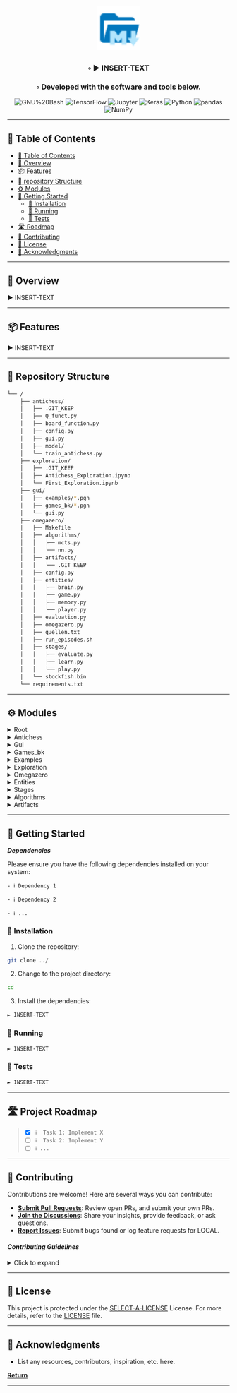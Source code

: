 <div align="center">
<h1 align="center">
<img src="https://raw.githubusercontent.com/PKief/vscode-material-icon-theme/ec559a9f6bfd399b82bb44393651661b08aaf7ba/icons/folder-markdown-open.svg" width="100" />
<br></h1>
<h3>◦ ► INSERT-TEXT</h3>
<h3>◦ Developed with the software and tools below.</h3>

<p align="center">
<img src="https://img.shields.io/badge/GNU%20Bash-4EAA25.svg?style=flat-square&logo=GNU-Bash&logoColor=white" alt="GNU%20Bash" />
<img src="https://img.shields.io/badge/TensorFlow-FF6F00.svg?style=flat-square&logo=TensorFlow&logoColor=white" alt="TensorFlow" />
<img src="https://img.shields.io/badge/Jupyter-F37626.svg?style=flat-square&logo=Jupyter&logoColor=white" alt="Jupyter" />
<img src="https://img.shields.io/badge/Keras-D00000.svg?style=flat-square&logo=Keras&logoColor=white" alt="Keras" />
<img src="https://img.shields.io/badge/Python-3776AB.svg?style=flat-square&logo=Python&logoColor=white" alt="Python" />
<img src="https://img.shields.io/badge/pandas-150458.svg?style=flat-square&logo=pandas&logoColor=white" alt="pandas" />
<img src="https://img.shields.io/badge/NumPy-013243.svg?style=flat-square&logo=NumPy&logoColor=white" alt="NumPy" />
</p>
</div>

---

## 📖 Table of Contents
- [📖 Table of Contents](#-table-of-contents)
- [📍 Overview](#-overview)
- [📦 Features](#-features)
- [📂 repository Structure](#-repository-structure)
- [⚙️ Modules](#modules)
- [🚀 Getting Started](#-getting-started)
    - [🔧 Installation](#-installation)
    - [🤖 Running ](#-running-)
    - [🧪 Tests](#-tests)
- [🛣 Roadmap](#-roadmap)
- [🤝 Contributing](#-contributing)
- [📄 License](#-license)
- [👏 Acknowledgments](#-acknowledgments)

---


## 📍 Overview

► INSERT-TEXT

---

## 📦 Features

► INSERT-TEXT

---


## 📂 Repository Structure

```sh
└── /
    ├── antichess/
    │   ├── .GIT_KEEP
    │   ├── Q_funct.py
    │   ├── board_function.py
    │   ├── config.py
    │   ├── gui.py
    │   ├── model/
    │   └── train_antichess.py
    ├── exploration/
    │   ├── .GIT_KEEP
    │   ├── Antichess_Exploration.ipynb
    │   └── First_Exploration.ipynb
    ├── gui/
    │   ├── examples/*.pgn
    │   ├── games_bk/*.pgn
    │   └── gui.py
    ├── omegazero/
    │   ├── Makefile
    │   ├── algorithms/
    │   │   ├── mcts.py
    │   │   └── nn.py
    │   ├── artifacts/
    │   │   └── .GIT_KEEP
    │   ├── config.py
    │   ├── entities/
    │   │   ├── brain.py
    │   │   ├── game.py
    │   │   ├── memory.py
    │   │   └── player.py
    │   ├── evaluation.py
    │   ├── omegazero.py
    │   ├── quellen.txt
    │   ├── run_episodes.sh
    │   ├── stages/
    │   │   ├── evaluate.py
    │   │   ├── learn.py
    │   │   └── play.py
    │   └── stockfish.bin
    └── requirements.txt

```

---


## ⚙️ Modules

<details closed><summary>Root</summary>

| File                            | Summary       |
| ---                             | ---           |
| [requirements.txt]({file_path}) | ► INSERT-TEXT |

</details>

<details closed><summary>Antichess</summary>

| File                              | Summary       |
| ---                               | ---           |
| [.GIT_KEEP]({file_path})          | ► INSERT-TEXT |
| [gui.py]({file_path})             | ► INSERT-TEXT |
| [board_function.py]({file_path})  | ► INSERT-TEXT |
| [train_antichess.py]({file_path}) | ► INSERT-TEXT |
| [config.py]({file_path})          | ► INSERT-TEXT |
| [Q_funct.py]({file_path})         | ► INSERT-TEXT |

</details>

<details closed><summary>Gui</summary>

| File                  | Summary       |
| ---                   | ---           |
| [gui.py]({file_path}) | ► INSERT-TEXT |

</details>

<details closed><summary>Games_bk</summary>

| File                            | Summary       |
| ---                             | ---           |
| [eval_ep_7_1.pgn]({file_path})  | ► INSERT-TEXT |
| [eval_ep_3_1.pgn]({file_path})  | ► INSERT-TEXT |
| [eval_ep_9_1.pgn]({file_path})  | ► INSERT-TEXT |
| [eval_ep_2_1.pgn]({file_path})  | ► INSERT-TEXT |
| [eval_ep_1_1.pgn]({file_path})  | ► INSERT-TEXT |
| [eval_ep_6_1.pgn]({file_path})  | ► INSERT-TEXT |
| [eval_ep_5_1.pgn]({file_path})  | ► INSERT-TEXT |
| [eval_ep_4_1.pgn]({file_path})  | ► INSERT-TEXT |
| [eval_ep_8_1.pgn]({file_path})  | ► INSERT-TEXT |
| [eval_ep_10_1.pgn]({file_path}) | ► INSERT-TEXT |

</details>

<details closed><summary>Examples</summary>

| File                      | Summary       |
| ---                       | ---           |
| [game_0.pgn]({file_path}) | ► INSERT-TEXT |
| [game_1.pgn]({file_path}) | ► INSERT-TEXT |
| [game_5.pgn]({file_path}) | ► INSERT-TEXT |
| [game_4.pgn]({file_path}) | ► INSERT-TEXT |
| [game_6.pgn]({file_path}) | ► INSERT-TEXT |
| [game_7.pgn]({file_path}) | ► INSERT-TEXT |
| [game_3.pgn]({file_path}) | ► INSERT-TEXT |
| [game_2.pgn]({file_path}) | ► INSERT-TEXT |
| [game_8.pgn]({file_path}) | ► INSERT-TEXT |

</details>

<details closed><summary>Exploration</summary>

| File                                       | Summary       |
| ---                                        | ---           |
| [.GIT_KEEP]({file_path})                   | ► INSERT-TEXT |
| [First_Exploration.ipynb]({file_path})     | ► INSERT-TEXT |
| [Antichess_Exploration.ipynb]({file_path}) | ► INSERT-TEXT |

</details>

<details closed><summary>Omegazero</summary>

| File                           | Summary       |
| ---                            | ---           |
| [omegazero.py]({file_path})    | ► INSERT-TEXT |
| [run_episodes.sh]({file_path}) | ► INSERT-TEXT |
| [evaluation.py]({file_path})   | ► INSERT-TEXT |
| [quellen.txt]({file_path})     | ► INSERT-TEXT |
| [config.py]({file_path})       | ► INSERT-TEXT |
| [Makefile]({file_path})        | ► INSERT-TEXT |

</details>

<details closed><summary>Entities</summary>

| File                     | Summary       |
| ---                      | ---           |
| [player.py]({file_path}) | ► INSERT-TEXT |
| [brain.py]({file_path})  | ► INSERT-TEXT |
| [memory.py]({file_path}) | ► INSERT-TEXT |
| [game.py]({file_path})   | ► INSERT-TEXT |

</details>

<details closed><summary>Stages</summary>

| File                       | Summary       |
| ---                        | ---           |
| [learn.py]({file_path})    | ► INSERT-TEXT |
| [play.py]({file_path})     | ► INSERT-TEXT |
| [evaluate.py]({file_path}) | ► INSERT-TEXT |

</details>

<details closed><summary>Algorithms</summary>

| File                   | Summary       |
| ---                    | ---           |
| [mcts.py]({file_path}) | ► INSERT-TEXT |
| [nn.py]({file_path})   | ► INSERT-TEXT |

</details>

<details closed><summary>Artifacts</summary>

| File                     | Summary       |
| ---                      | ---           |
| [.GIT_KEEP]({file_path}) | ► INSERT-TEXT |

</details>

---

## 🚀 Getting Started

***Dependencies***

Please ensure you have the following dependencies installed on your system:

`- ℹ️ Dependency 1`

`- ℹ️ Dependency 2`

`- ℹ️ ...`

### 🔧 Installation

1. Clone the  repository:
```sh
git clone ../
```

2. Change to the project directory:
```sh
cd 
```

3. Install the dependencies:
```sh
► INSERT-TEXT
```

### 🤖 Running 

```sh
► INSERT-TEXT
```

### 🧪 Tests
```sh
► INSERT-TEXT
```

---


## 🛣 Project Roadmap

> - [X] `ℹ️  Task 1: Implement X`
> - [ ] `ℹ️  Task 2: Implement Y`
> - [ ] `ℹ️ ...`


---

## 🤝 Contributing

Contributions are welcome! Here are several ways you can contribute:

- **[Submit Pull Requests](https://github.com/local//blob/main/CONTRIBUTING.md)**: Review open PRs, and submit your own PRs.
- **[Join the Discussions](https://github.com/local//discussions)**: Share your insights, provide feedback, or ask questions.
- **[Report Issues](https://github.com/local//issues)**: Submit bugs found or log feature requests for LOCAL.

#### *Contributing Guidelines*

<details closed>
<summary>Click to expand</summary>

1. **Fork the Repository**: Start by forking the project repository to your GitHub account.
2. **Clone Locally**: Clone the forked repository to your local machine using a Git client.
   ```sh
   git clone <your-forked-repo-url>
   ```
3. **Create a New Branch**: Always work on a new branch, giving it a descriptive name.
   ```sh
   git checkout -b new-feature-x
   ```
4. **Make Your Changes**: Develop and test your changes locally.
5. **Commit Your Changes**: Commit with a clear and concise message describing your updates.
   ```sh
   git commit -m 'Implemented new feature x.'
   ```
6. **Push to GitHub**: Push the changes to your forked repository.
   ```sh
   git push origin new-feature-x
   ```
7. **Submit a Pull Request**: Create a PR against the original project repository. Clearly describe the changes and their motivations.

Once your PR is reviewed and approved, it will be merged into the main branch.

</details>

---

## 📄 License


This project is protected under the [SELECT-A-LICENSE](https://choosealicense.com/licenses) License. For more details, refer to the [LICENSE](https://choosealicense.com/licenses/) file.

---

## 👏 Acknowledgments

- List any resources, contributors, inspiration, etc. here.

[**Return**](#Top)

---

